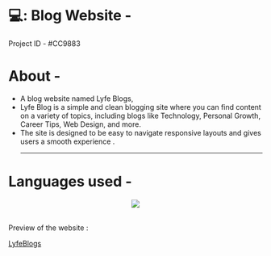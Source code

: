 # 💻: Blog Website -
Project ID - #CC9883

# About -
- A blog website named Lyfe Blogs,<br>
- Lyfe Blog is a simple and clean blogging site where you can find content on a variety of topics, including blogs like Technology,
Personal Growth, Career Tips, Web Design, and more.
- The site is designed to be easy to navigate responsive layouts and gives users a smooth
 experience .
  <hr>
# Languages used -
<p align="center">
<img src="https://skillicons.dev/icons?i=html,css"/>
</p>
<br>
Preview of the website :

[LyfeBlogs](https://pranavk1845.github.io/Code-Clause-Project1/Project1/index.html)
